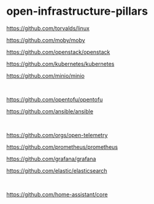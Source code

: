 # open-infrastructure-pillars

https://github.com/torvalds/linux

https://github.com/moby/moby

https://github.com/openstack/openstack

https://github.com/kubernetes/kubernetes

https://github.com/minio/minio

&nbsp;

https://github.com/opentofu/opentofu

https://github.com/ansible/ansible

&nbsp;

https://github.com/orgs/open-telemetry

https://github.com/prometheus/prometheus

https://github.com/grafana/grafana

https://github.com/elastic/elasticsearch

&nbsp;

https://github.com/home-assistant/core
